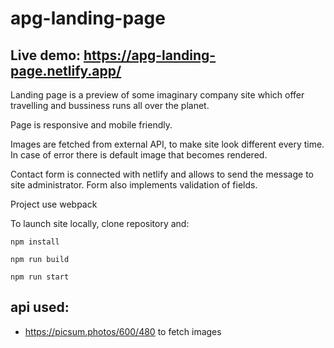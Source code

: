 # apg-landing-page

## Live demo: https://apg-landing-page.netlify.app/

Landing page is a preview of some imaginary company site which offer travelling and bussiness runs all over the planet.

Page is responsive and mobile friendly.

Images are fetched from external API, to make site look different every time. In case of error there is default image that becomes rendered.

Contact form is connected with netlify and allows to send the message to site administrator. Form also implements validation of fields.

Project use webpack

To launch site locally, clone repository and:
``` 
npm install
```
```
npm run build 
```
```
npm run start
``` 

## api used:
* https://picsum.photos/600/480 to fetch images

